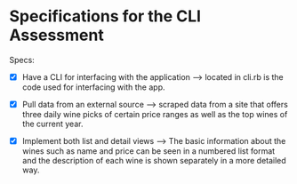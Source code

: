 # Specifications for the CLI Assessment

Specs:
- [x] Have a CLI for interfacing with the application --> located in cli.rb is the code used for interfacing with the app.

- [x] Pull data from an external source --> scraped data from a site that offers three daily wine picks of certain price ranges as well as the top wines of the current year.

- [x] Implement both list and detail views --> The basic information about the wines such as name and price can be seen in a numbered list format and the description of each wine is shown separately in a more detailed way.
